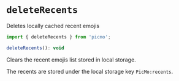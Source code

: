 # `deleteRecents`

Deletes locally cached recent emojis

```javascript
import { deleteRecents } from 'picmo';
```

```javascript
deleteRecents(): void
```

Clears the recent emojis list stored in local storage.

The recents are stored under the local storage key `PicMo:recents`.
